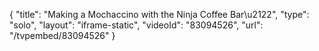 {
    "title": "Making a Mochaccino with the Ninja Coffee Bar\u2122",
    "type": "solo",
    "layout": "iframe-static",
    "videoId": "83094526",
    "url": "\/tvpembed\/83094526"
}